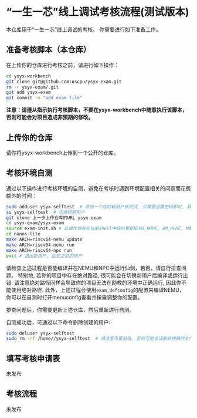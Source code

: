 # “一生一芯”线上调试考核流程(测试版本)

本仓库用于“一生一芯”线上调试的考核。
你需要进行如下准备工作。

## 准备考核脚本（本仓库）

在上传你的仓库进行考核之前，请进行如下操作：
```bash
cd ysyx-workbench
git clone git@github.com:oscpu/ysyx-exam.git
rm -r ysyx-exam/.git
git add ysyx-exam
git commit -m "add exam file"
```

**注意：请遵从指示执行考核脚本，不要在ysyx-workbench中随意执行该脚本，
否则可能会对项目造成非预期的修改。**

## 上传你的仓库

请你将ysyx-workbench上传到一个公开的仓库。

## 考核环境自测

通过以下操作进行考核环境的自测，避免在考核时遇到环境配置相关的问题而花费额外的时间：
```bash
sudo adduser ysyx-selftest  # 添加一个临时新用户来测试, 只需要设置密码即可, 其他信息可留空
su ysyx-selftest  # 切换到新用户
git clone 上一步上传仓库的URL ysyx-exam
cd ysyx-exam/ysyx-exam
source exam-init.sh # 此操作将会在当前shell中临时更新NEMU_HOME, AM_HOME, NAVY_HOME三个环境变量
cd nanos-lite
make ARCH=riscv64-nemu update
make ARCH=riscv64-nemu run
make ARCH=riscv64-npc run
exit # 退出新用户, 回到之前的用户
```

请检查上述过程是否能编译并在NEMU和NPC中运行仙剑，若否，请自行排查问题。
特别地, 若你的项目中存在绝对路径, 很可能会在切换新用户后编译或运行出错.
请注意绝对路径同样会导致你的项目无法在助教的环境中正确运行, 因此你不能使用绝对路径.
此外，上述过程会使用`exam_defconfig`的配置来编译NEMU，
你可以在自测时打开menuconfig查看并按需调整你的配置。

排查问题后，你需要更新上述仓库，然后重新进行自测。

自测成功后，可通过以下命令删除创建的用户:
```bash
sudo deluser ysyx-selftest
sudo rm -rf /home//ysyx-selftest  # 请注意不要敲错, 否则可能会误删非预期的文件!
```

## 填写考核申请表

未发布

## 考核流程

未发布
